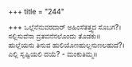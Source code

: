 +++
title = "244"

+++
ಒಲ್ಲೆನೆನುವರದಾರ್ ಅಹಿಂಸೆತತ್ತ್ವದ ಸೊಬಗ?।  
ಸಲ್ಲಿಸುವೆನಾ ವ್ರತವನೆನಲೊಂದು ತೊಡಕು॥  
ಹುಲ್ಲೆಯನು ತಿನುವ ಹುಲಿಯೊಣಹುಲ್ಲನುಣಲಹುದೆ?।  
ಎಲ್ಲಿ ಸೃಷ್ಟಿಯಲಿ ದಯೆ? - ಮಂಕುತಿಮ್ಮ॥  
